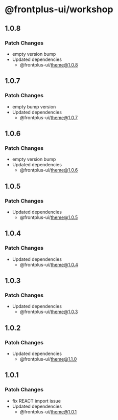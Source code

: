 # @frontplus-ui/workshop

## 1.0.8

### Patch Changes

- empty version bump
- Updated dependencies
  - @frontplus-ui/theme@1.0.8

## 1.0.7

### Patch Changes

- empty bump version
- Updated dependencies
  - @frontplus-ui/theme@1.0.7

## 1.0.6

### Patch Changes

- empty version bump
- Updated dependencies
  - @frontplus-ui/theme@1.0.6

## 1.0.5

### Patch Changes

- Updated dependencies
  - @frontplus-ui/theme@1.0.5

## 1.0.4

### Patch Changes

- Updated dependencies
  - @frontplus-ui/theme@1.0.4

## 1.0.3

### Patch Changes

- Updated dependencies
  - @frontplus-ui/theme@1.0.3

## 1.0.2

### Patch Changes

- Updated dependencies
  - @frontplus-ui/theme@1.1.0

## 1.0.1

### Patch Changes

- fix REACT import issue
- Updated dependencies
  - @frontplus-ui/theme@1.0.1
